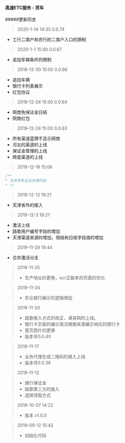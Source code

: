 #### 高速ETC服务 - 货车

#####更新历史
>2020-1-14 14:35 0.0.74
+ 工行二类户和农行的二类户入口的限制

>2020-1-1 15:00 0.0.67
+ 追加车辆条件的限制

>2019-12-30 15:00 0.0.66
+ 追加车辆
+ 银行卡列表展示
+ 红包协议

>2019-12-24 15:00 0.0.64
+ 网商免保证金日结
+ 网商红包


>2019-12-24 15:00 0.0.63
+ 所有渠道蓝牌不显示网商
+ 河北的渠道的上线
+ 保证金管理的上线
+ 跨度渠道的上线

> 2019-12-16 15:06
```js
/**
* 合并货车企业办理代码
* */
```

> 2019-12-12 19:21
 + 天津省外的接入

> 2019-12-3 19:21
 + 激活上线
 + 路歌用户编号字段的增加
 + 天津渠道来源的增加，周结和日结字段值的增加

> 2019-11-29 19:44
 + 合并激活分支

> 2019-11-25
>+ 生产地址的更换，ocr正副本的页面的优化

> 2019-11-24
>+ 农业银行展示的逻辑增加

> 2019-11-20
>+ 路歌接入方式的改正，满易网的上线。
>+ 银行卡页面的展示情况根据来源展示响应的银行卡
>+ 首页图片的更换
>+ 版本号0.0.40

> 2019-11-17
>+ 业务代理生成二维码的接入上线
>+ 版本号0.0.39

> 2019-11-12
>+ 建行保证金
>+ 路歌第三方的接入
>+ 选择领取方式

> 2019-10-07 14:22
>+ 版本 v1.0.0

> 2019-09-12 15:42
>+ 初始化代码
